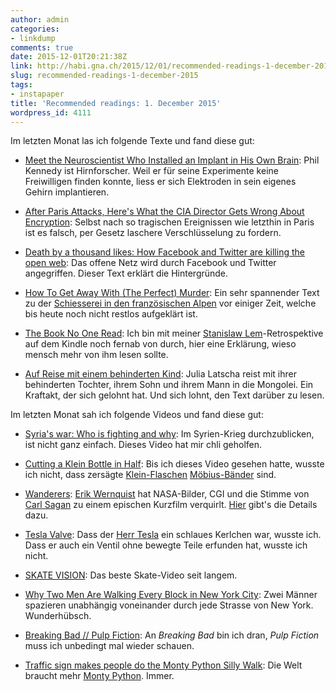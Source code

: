 ```yaml
---
author: admin
categories:
- linkdump
comments: true
date: 2015-12-01T20:21:38Z
link: http://habi.gna.ch/2015/12/01/recommended-readings-1-december-2015/
slug: recommended-readings-1-december-2015
tags:
- instapaper
title: 'Recommended readings: 1. December 2015'
wordpress_id: 4111
---
```


Im letzten Monat las ich folgende Texte und fand diese gut:





  * [Meet the Neuroscientist Who Installed an Implant in His Own Brain](http://www.technologyreview.com/news/543246/to-study-the-brain-a-doctor-puts-himself-under-the-knife/): Phil Kennedy ist Hirnforscher. Weil er für seine Experimente keine Freiwilligen finden konnte, liess er sich Elektroden in sein eigenes Gehirn implantieren.


  * [After Paris Attacks, Here's What the CIA Director Gets Wrong About Encryption](http://www.wired.com/2015/11/paris-attacks-cia-director-john-brennan-what-he-gets-wrong-about-encryption-backdoors/): Selbst nach so tragischen Ereignissen wie letzthin in Paris ist es falsch, per Gesetz laschere Verschlüsselung zu fordern.


  * [Death by a thousand likes: How Facebook and Twitter are killing the open web](http://qz.com/545048/death-by-a-thousand-likes-how-facebook-and-twitter-are-killing-the-open-web/): Das offene Netz wird durch Facebook und Twitter angegriffen. Dieser Text erklärt die Hintergründe.


  * [How To Get Away With (The Perfect) Murder](http://www.gq.com/story/alps-murder-chevaline): Ein sehr spannender Text zu der [Schiesserei in den französischen Alpen](https://en.wikipedia.org/wiki/Annecy_shootings) vor einiger Zeit, welche bis heute noch nicht restlos aufgeklärt ist.


  * [The Book No One Read](http://nautil.us/issue/28/2050/the-book-no-one-read): Ich bin mit meiner [Stanislaw Lem](http://lem.pl)-Retrospektive auf dem Kindle noch fernab von durch, hier eine Erklärung, wieso mensch mehr von ihm lesen sollte.


  * [Auf Reise mit einem behinderten Kind](http://sz-magazin.sueddeutsche.de/texte/anzeigen/43681/Ins-Ungewisse/): Julia Latscha reist mit ihrer behinderten Tochter, ihrem Sohn und ihrem Mann in die Mongolei. Ein Kraftakt, der sich gelohnt hat. Und sich lohnt, den Text darüber zu lesen.



Im letzten Monat sah ich folgende Videos und fand diese gut:



  * [Syria's war: Who is fighting and why](https://www.youtube.com/watch?v=NKb9GVU8bHE): Im Syrien-Krieg durchzublicken, ist nicht ganz einfach. Dieses Video hat mir chli geholfen.


  * [Cutting a Klein Bottle in Half](https://www.youtube.com/watch?v=I3ZlhxaT_Ko): Bis ich dieses Video gesehen hatte, wusste ich nicht, dass zersägte [Klein-Flaschen](http://enwp.org/klein_bottle) [Möbius-Bänder](https://enwp.org/Möbius_strip) sind.


  * [Wanderers](https://vimeo.com/108650530): [Erik Wernquist](http://www.erikwernquist.com) hat NASA-Bilder, CGI und die Stimme von [Carl Sagan](https://en.wikipedia.org/wiki/Carl_Sagan) zu einem epischen Kurzfilm verquirlt. [Hier](http://www.erikwernquist.com/wanderers/what.html) gibt's die Details dazu.


  * [Tesla Valve](https://www.youtube.com/watch?v=ozFBsMyyDSE): Dass der [Herr Tesla](https://en.wikipedia.org/wiki/Nikola_Tesla) ein schlaues Kerlchen war, wusste ich. Dass er auch ein Ventil ohne bewegte Teile erfunden hat, wusste ich nicht.


  * [SKATE VISION](https://vimeo.com/144395329): Das beste Skate-Video seit langem.


  * [Why Two Men Are Walking Every Block in New York City](https://www.youtube.com/watch?v=RQCArJGIKpc): Zwei Männer spazieren unabhängig voneinander durch jede Strasse von New York. Wunderhübsch.


  * [Breaking Bad // Pulp Fiction](https://vimeo.com/142545495): An _Breaking Bad_ bin ich dran, _Pulp Fiction_ muss ich unbedingt mal wieder schauen.


  * [Traffic sign makes people do the Monty Python Silly Walk](https://www.youtube.com/watch?v=By95MlAGTjE): Die Welt braucht mehr [Monty Python](https://www.youtube.com/watch?v=9ZlBUglE6Hc). Immer.


